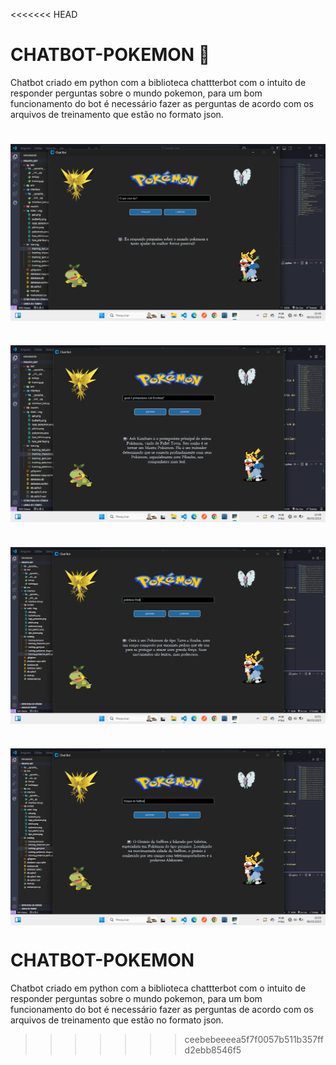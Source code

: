 <<<<<<< HEAD
# CHATBOT-POKEMON 🤖

Chatbot criado em python com a biblioteca chattterbot com o intuito de responder perguntas sobre o mundo pokemon, para um bom funcionamento do bot é necessário fazer as perguntas de acordo com os arquivos de treinamento que estão no formato json.

#

<img align="center"
    src="./img_readme/img1.png"/>

#

<img align="center"
    src="./img_readme/img2.png"/>

#

<img align="center"
    src="./img_readme/img3.png"/>

#

<img align="center"
    src="./img_readme/img4.png"/>
=======
# CHATBOT-POKEMON
Chatbot criado em python com a biblioteca chattterbot com o intuito de responder perguntas sobre o mundo pokemon, para um bom funcionamento do bot é necessário fazer as perguntas de acordo com os arquivos de treinamento que estão no formato json.  
>>>>>>> ceebebeeeea5f7f0057b511b357ffd2ebb8546f5
